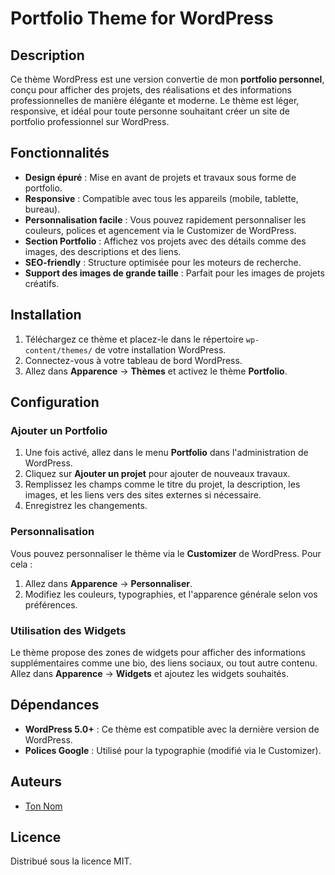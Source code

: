 # Portfolio Theme for WordPress

## Description

Ce thème WordPress est une version convertie de mon **portfolio personnel**, conçu pour afficher des projets, des réalisations et des informations professionnelles de manière élégante et moderne. Le thème est léger, responsive, et idéal pour toute personne souhaitant créer un site de portfolio professionnel sur WordPress.

## Fonctionnalités

- **Design épuré** : Mise en avant de projets et travaux sous forme de portfolio.
- **Responsive** : Compatible avec tous les appareils (mobile, tablette, bureau).
- **Personnalisation facile** : Vous pouvez rapidement personnaliser les couleurs, polices et agencement via le Customizer de WordPress.
- **Section Portfolio** : Affichez vos projets avec des détails comme des images, des descriptions et des liens.
- **SEO-friendly** : Structure optimisée pour les moteurs de recherche.
- **Support des images de grande taille** : Parfait pour les images de projets créatifs.

## Installation

1. Téléchargez ce thème et placez-le dans le répertoire `wp-content/themes/` de votre installation WordPress.
2. Connectez-vous à votre tableau de bord WordPress.
3. Allez dans **Apparence** → **Thèmes** et activez le thème **Portfolio**.

## Configuration

### Ajouter un Portfolio

1. Une fois activé, allez dans le menu **Portfolio** dans l'administration de WordPress.
2. Cliquez sur **Ajouter un projet** pour ajouter de nouveaux travaux.
3. Remplissez les champs comme le titre du projet, la description, les images, et les liens vers des sites externes si nécessaire.
4. Enregistrez les changements.

### Personnalisation

Vous pouvez personnaliser le thème via le **Customizer** de WordPress. Pour cela :
1. Allez dans **Apparence** → **Personnaliser**.
2. Modifiez les couleurs, typographies, et l'apparence générale selon vos préférences.

### Utilisation des Widgets

Le thème propose des zones de widgets pour afficher des informations supplémentaires comme une bio, des liens sociaux, ou tout autre contenu. Allez dans **Apparence** → **Widgets** et ajoutez les widgets souhaités.

## Dépendances

- **WordPress 5.0+** : Ce thème est compatible avec la dernière version de WordPress.
- **Polices Google** : Utilisé pour la typographie (modifié via le Customizer).

## Auteurs

- [Ton Nom](https://github.com/tonusername)

## Licence

Distribué sous la licence MIT.
